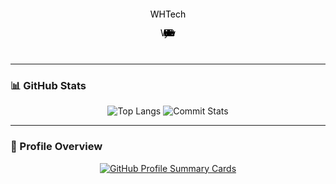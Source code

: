 <p align="center">
  <svg width="300" height="120" viewBox="0 0 300 120" xmlns="http://www.w3.org/2000/svg">
    <style>
      /* CSS burning effect tetap sama */
    </style>
    <text x="150" y="60" class="burning-text" text-anchor="middle">WHTech</text>
    <text x="150" y="90" class="typing-text" text-anchor="middle">
      <animate attributeName="textLength" from="0" to="16" dur="2s" repeatCount="indefinite" />
      Powered by WHTech
    </text>
  </svg>
</p>

---

### 📊 GitHub Stats
<p align="center">
  <img src="https://github-profile-summary-cards.vercel.app/api/cards/repos-per-language?username=WillEnyong&theme=nord_dark" alt="Top Langs" />
  <img src="https://github-profile-summary-cards.vercel.app/api/cards/stats?username=WillEnyong&theme=nord_dark" alt="Commit Stats" />
</p>

---

### 📌 Profile Overview
<p align="center">
  <a href="https://github.com/WillEnyong">
    <img src="https://github-profile-summary-cards.vercel.app/api/cards/profile-details?username=WillEnyong&theme=nord_dark" alt="GitHub Profile Summary Cards"/>
  </a>
</p>
